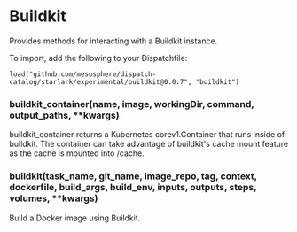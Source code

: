 
# Buildkit

Provides methods for interacting with a Buildkit instance.

To import, add the following to your Dispatchfile:

```
load("github.com/mesosphere/dispatch-catalog/starlark/experimental/buildkit@0.0.7", "buildkit")
```


### buildkit_container(name, image, workingDir, command, output_paths, **kwargs)


buildkit_container returns a Kubernetes corev1.Container that runs inside of buildkit.
The container can take advantage of buildkit's cache mount feature as the cache is mounted into /cache.


### buildkit(task_name, git_name, image_repo, tag, context, dockerfile, build_args, build_env, inputs, outputs, steps, volumes, **kwargs)


Build a Docker image using Buildkit.



